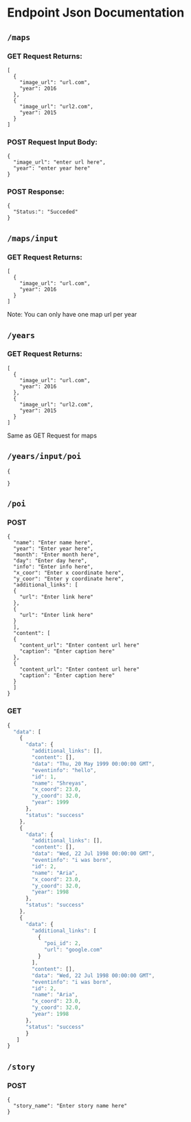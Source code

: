 # Endpoint Json Documentation

## ```/maps```

### GET Request Returns:
```
[
  {
    "image_url": "url.com", 
    "year": 2016
  },
  {
    "image_url": "url2.com",
    "year": 2015
  } 
]
```

### POST Request Input Body:
```
{
  "image_url": "enter url here",
  "year": "enter year here"
}
```
### POST Response:
```
{
  "Status:": "Succeded"
}
```
## ```/maps/input```

### GET Request Returns:
```
[
  {
    "image_url": "url.com", 
    "year": 2016
  }
]
```
Note: You can only have one map url per year

## ```/years```

### GET Request Returns: 
```
[
  {
    "image_url": "url.com", 
    "year": 2016
  },
  {
    "image_url": "url2.com",
    "year": 2015
  } 
]
```
Same as GET Request for maps

## ```/years/input/poi```
```
{

}
```


## ```/poi```

### POST
```
{
  "name": "Enter name here",
  "year": "Enter year here",
  "month": "Enter month here",
  "day": "Enter day here",
  "info": "Enter info here",
  "x_coor": "Enter x coordinate here",
  "y_coor": "Enter y coordinate here",
  "additional_links": [
  {
    "url": "Enter link here"
  },
  {
    "url": "Enter link here"
  }
  ],
  "content": [
  {
    "content_url": "Enter content url here"
    "caption": "Enter caption here"
  },
  {
    "content_url": "Enter content url here"
    "caption": "Enter caption here"
  }
  ]
}
```
### GET 
```javascript
{
  "data": [
    {
      "data": {
        "additional_links": [], 
        "content": [], 
        "data": "Thu, 20 May 1999 00:00:00 GMT", 
        "eventinfo": "hello", 
        "id": 1, 
        "name": "Shreyas", 
        "x_coord": 23.0, 
        "y_coord": 32.0, 
        "year": 1999
      }, 
      "status": "success"
    }, 
    {
      "data": {
        "additional_links": [], 
        "content": [], 
        "data": "Wed, 22 Jul 1998 00:00:00 GMT", 
        "eventinfo": "i was born", 
        "id": 2, 
        "name": "Aria", 
        "x_coord": 23.0, 
        "y_coord": 32.0, 
        "year": 1998
      }, 
      "status": "success"
    },
    {
      "data": {
        "additional_links": [
          {
            "poi_id": 2, 
            "url": "google.com"
          }
        ], 
        "content": [], 
        "data": "Wed, 22 Jul 1998 00:00:00 GMT", 
        "eventinfo": "i was born", 
        "id": 2, 
        "name": "Aria", 
        "x_coord": 23.0, 
        "y_coord": 32.0, 
        "year": 1998
      }, 
      "status": "success"
      }
   ]
}
```
## ```/story```

### POST
```
{
  "story_name": "Enter story name here"
}
```
